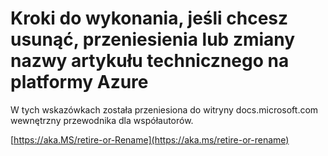 # <a name="steps-to-follow-when-you-want-to-delete-move-or-rename-an-azure-technical-article"></a>Kroki do wykonania, jeśli chcesz usunąć, przeniesienia lub zmiany nazwy artykułu technicznego na platformy Azure

W tych wskazówkach została przeniesiona do witryny docs.microsoft.com wewnętrzny przewodnika dla współautorów.

[https://aka.MS/retire-or-Rename](https://aka.ms/retire-or-rename)
